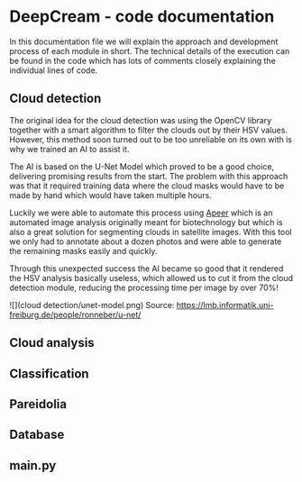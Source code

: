 # DeepCream - code documentation

In this documentation file we will explain the approach and development process of
each module in short. The technical details of the execution can be found in the code
which has lots of comments closely explaining the individual lines of code.

## Cloud detection
The original idea for the cloud detection was using the OpenCV library together
with a smart algorithm to filter the clouds out by their HSV values. However, this method
soon turned out to be too unreliable on its own with is why we trained an AI to assist it.

The AI is based on the U-Net Model which proved to be a good choice, delivering promising
results from the start. The problem with this approach was that it required
training data where the cloud masks would have to be made by hand which would have
taken multiple hours.

Luckily we were able to automate this process using [Apeer](https://www.apeer.com/home/) which
is an automated image analysis originally meant for biotechnology but which
is also a great solution for segmenting clouds in satellite images. With this tool we only
had to annotate about a dozen photos and were able to generate the remaining masks easily and quickly.

Through this unexpected success the AI became so good that it rendered the HSV
analysis basically useless, which allowed us to cut it from the cloud detection module,
reducing the processing time per image by over 70%!

![](cloud detection/unet-model.png)
Source: https://lmb.informatik.uni-freiburg.de/people/ronneber/u-net/

## Cloud analysis

## Classification

## Pareidolia

## Database

## main.py